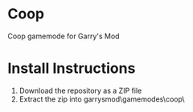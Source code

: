 # Coop
Coop gamemode for Garry's Mod

# Install Instructions
1. Download the repository as a ZIP file
2. Extract the zip into garrysmod\gamemodes\coop\
